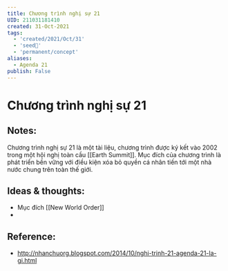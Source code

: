 ```yaml
---
title: Chương trình nghị sự 21
UID: 211031181410
created: 31-Oct-2021
tags:
  - 'created/2021/Oct/31'
  - 'seed🥜'
  - 'permanent/concept'
aliases:
  - Agenda 21
publish: False
---
```

# Chương trình nghị sự 21

## Notes:
Chương trình nghị sự 21 là một tài liệu, chương trình được ký kết vào 2002 trong một hội nghị toàn cầu [[Earth Summit]]. Mục đích của chương trình là phát triển bền vững với điều kiện xóa bỏ quyền cá nhân tiến tới một nhà nước chung trên toàn thế giới. 

## Ideas & thoughts:
- Mục đích [[New World Order]]
- 

## Reference:
- http://nhanchuorg.blogspot.com/2014/10/nghi-trinh-21-agenda-21-la-gi.html